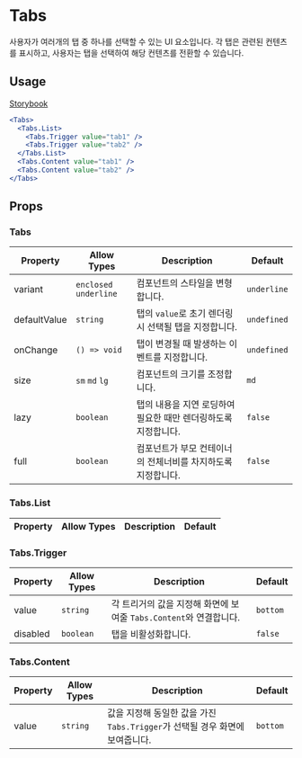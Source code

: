 # Tabs

사용자가 여러개의 탭 중 하나를 선택할 수 있는 UI 요소입니다. 각 탭은 관련된 컨텐츠를 표시하고, 사용자는 탭을 선택하여 해당 컨텐츠를 전환할 수 있습니다.

## Usage

[Storybook](https://###)

```jsx
<Tabs>
  <Tabs.List>
    <Tabs.Trigger value="tab1" />
    <Tabs.Trigger value="tab2" />
  </Tabs.List>
  <Tabs.Content value="tab1" />
  <Tabs.Content value="tab2" />
</Tabs>
```

## Props

### Tabs

| Property     | Allow Types            | Description                                                    | Default     |
| ------------ | ---------------------- | -------------------------------------------------------------- | ----------- |
| variant      | `enclosed` `underline` | 컴포넌트의 스타일을 변형합니다.                                | `underline` |
| defaultValue | `string`               | 탭의 `value`로 초기 렌더링 시 선택될 탭을 지정합니다.          | `undefined` |
| onChange     | `() => void`           | 탭이 변경될 때 발생하는 이벤트를 지정합니다.                   | `undefined` |
| size         | `sm` `md` `lg`         | 컴포넌트의 크기를 조정합니다.                                  | `md`        |
| lazy         | `boolean`              | 탭의 내용을 지연 로딩하여 필요한 때만 렌더링하도록 지정합니다. | `false`     |
| full         | `boolean`              | 컴포넌트가 부모 컨테이너의 전체너비를 차지하도록 지정합니다.   | `false`     |

### Tabs.List

| Property | Allow Types | Description | Default |
| -------- | ----------- | ----------- | ------- |

### Tabs.Trigger

| Property | Allow Types | Description                                                        | Default  |
| -------- | ----------- | ------------------------------------------------------------------ | -------- |
| value    | `string`    | 각 트리거의 값을 지정해 화면에 보여줄 `Tabs.Content`와 연결합니다. | `bottom` |
| disabled | `boolean`   | 탭을 비활성화합니다.                                               | `false`  |

### Tabs.Content

| Property | Allow Types | Description                                                                  | Default  |
| -------- | ----------- | ---------------------------------------------------------------------------- | -------- |
| value    | `string`    | 값을 지정해 동일한 값을 가진 `Tabs.Trigger`가 선택될 경우 화면에 보여줍니다. | `bottom` |
